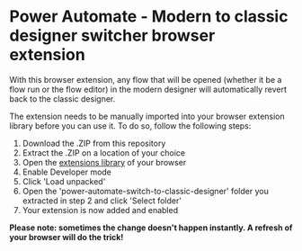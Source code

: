 # Power Automate - Modern to classic designer switcher browser extension #
With this browser extension, any flow that will be opened (whether it be a flow run or the flow editor) in the modern designer will automatically revert back to the classic designer.

The extension needs to be manually imported into your browser extension library before you can use it. To do so, follow the following steps:
1. Download the .ZIP from this repository
2. Extract the .ZIP on a location of your choice
3. Open the [extensions library](chrome://extensions "extensions library") of your browser
4. Enable Developer mode
5. Click 'Load unpacked'
6. Open the 'power-automate-switch-to-classic-designer' folder you extracted in step 2 and click 'Select folder'
7. Your extension is now added and enabled

**Please note: sometimes the change doesn't happen instantly. A refresh of your browser will do the trick!**
